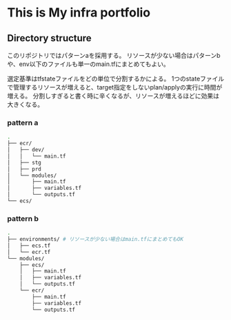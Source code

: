 # This is My infra portfolio

## Directory structure

このリポジトリではパターンaを採用する。
リソースが少ない場合はパターンbや、env以下のファイルも単一のmain.tfにまとめてもよい。

選定基準はtfstateファイルをどの単位で分割するかによる。
1つのstateファイルで管理するリソースが増えると、target指定をしないplan/applyの実行に時間が増える。
分割しすぎると書く時に辛くなるが、リソースが増えるほどに効果は大きくなる。

### pattern a

```sh
.
├── ecr/
│   ├── dev/
│   │   └── main.tf
│   ├── stg
│   ├── prd
│   └── modules/
│       ├── main.tf
│       ├── variables.tf
│       └── outputs.tf
└── ecs/
```

### pattern b

```sh
.
├── environments/ # リソースが少ない場合はmain.tfにまとめてもOK
│   ├── ecs.tf
│   └── ecr.tf
└── modules/
    ├── ecs/
    │   ├── main.tf
    │   ├── variables.tf
    │   └── outputs.tf
    └── ecr/
        ├── main.tf
        ├── variables.tf
        └── outputs.tf
```
